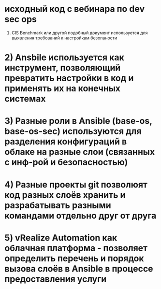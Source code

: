 # исходный код с вебинара по dev sec ops
1) CIS Benchmark или другой подобный документ используется для выявления требований к настройкам безопаности
# 2) Ansbile используется как инструмент, позволяющий превратить настройки в код и применять их на конечных системах
# 3) Разные роли в Ansible (base-os, base-os-sec) используются для разделения конфигураций в облаке на разные слои (связанных с инф-рой и безопасностью)
# 4) Разные проекты git позволюят код разных слоёв хранить и разрабатывать разными командами отдельно друг от друга
# 5) vRealize Automation как облачная платформа - позволяет определить перечень и порядок вызова слоёв в Ansible в процессе предоставления услуги